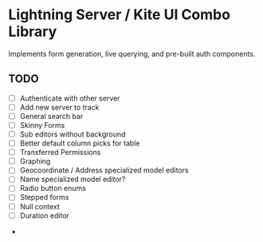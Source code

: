# Lightning Server / Kite UI Combo Library

Implements form generation, live querying, and pre-built auth components.

## TODO

- [ ] Authenticate with other server
- [ ] Add new server to track
- [ ] General search bar
- [ ] Skinny Forms
- [ ] Sub editors without background
- [ ] Better default column picks for table
- [ ] Transferred Permissions
- [ ] Graphing
- [ ] Geocoordinate / Address specialized model editors
- [ ] Name specialized model editor?
- [ ] Radio button enums
- [ ] Stepped forms
- [ ] Null context
- [ ] Duration editor
- 
